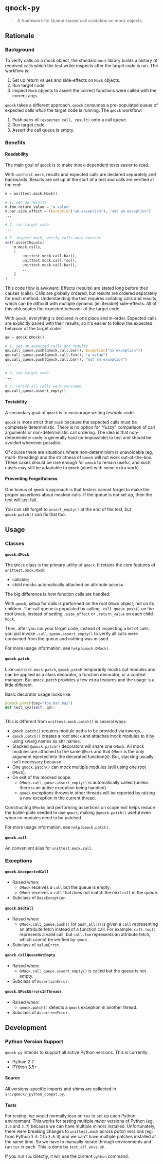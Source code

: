 # `qmock-py`
> A framework for Queue-based call validation on mock objects.

## Rationale
### Background
To verify calls on a mock object, the standard `mock` library builds a history
of received calls which the test writer inspects after the target code is run.
The workflow is:
1. Set up return values and side-effects on `Mock` objects.
2. Run target code.
3. Inspect `Mock` objects to assert the correct functions were called with the
   correct args.

`qmock` takes a different approach. `qmock` consumes a pre-populated queue of
expected calls *while* the target code is running. The `qmock` workflow:
1. Push pairs of `(expected call, result)` onto a call queue.
2. Run target code.
3. Assert the call queue is empty.

### Benefits
#### Readability
The main goal of `qmock` is to make mock-dependent tests easier to read.

With `unittest.mock`, results and expected calls are declared separately and
backwards. Results are set up at the start of a test and calls are verified at
the end:
```python
m = unittest.mock.Mock()

# 1. set up results
m.foo.return_value = "a value"
m.bar.side_effect = (Exception("an exception"), "not an exception")
...

# 2. run target code
...

# 3. inspect mock, verify calls were correct
self.assertEquals(
    m.mock_calls,
    [
        unittest.mock.call.bar(),
        unittest.mock.call.foo(),
        unittest.mock.call.bar(),
        ...
    ]
)
```

This code flow is awkward. Effects (results) are stated long before their causes
(calls). Calls are globally ordered, but results are ordered separately for each
method. Understanding the test requires collating calls and results, which can
be difficult with multiple dynamic (ie: iterable) side-effects. All of this
obfuscates the expected behavior of the target code.

With `qmock`, everything is declared in one place and in-order. Expected calls
are explicitly paired with their results, so it's easier to follow the expected
behavior of the target code:
```python
qm = qmock.QMock()

# 1. set up expected calls and results
qm.call_queue.push(qmock.call.bar(), Exception("an exception"))
qm.call_queue.push(qmock.call.foo(), "a value")
qm.call_queue.push(qmock.call.bar(), "not an exception")
...

# 2. run target code
...

# 3. verify all calls were consumed
qm.call_queue.assert_empty()
```

#### Testability
A secondary goal of `qmock` is to encourage writing *testable* code.

`qmock` is more strict than `mock` because the expected calls must be completely
deterministic. There is no option for "fuzzy" comparison of call arguments or
non-deterministic call ordering. The idea is that non-deterministic code is
generally hard (or impossible) to test and should be avoided whenever possible.

Of course there are situations where non-determinism is unavoidable (eg, multi-
threading) and the strictness of `qmock` will not work out-of-the-box. These
cases should be rare enough for `qmock` to remain useful, and such cases may
still be adaptable to `qmock` (albeit with some extra work).

#### Preventing Forgetfulness
One bonus of `qmock`'s approach is that testers cannot forget to make the proper
assertions about mocked calls. If the queue is not set up, then the test will
just fail.

You can still forget to `assert_empty()` at the end of the test, but
`qmock.patch()` can fix that too.

## Usage
### Classes
#### `qmock.QMock`
The `QMock` class is the primary utility of `qmock`. It retains the core
features of `unittest.mock.Mock`:
- callable;
- child mocks automatically attached on attribute access.

The big difference is how function calls are handled.

With `qmock`, setup for calls is performed on the root `QMock` object, not on
its children. The call queue is populated by calling `.call_queue.push()` on the
root `QMock`, instead of setting `.side_effect` or `.return_value` on each child
`Mock`.

Then, after you run your target code, instead of inspecting a list of calls, you
just invoke `.call_queue.assert_empty()` to verify all calls were consumed from
the queue and nothing was missed.

For more usage information, see `help(qmock.QMock)`.

#### `qmock.patch`
Like `unittest.mock.patch`, `qmock.patch` temporarily mocks out modules and can
be applied as a class decorator, a function decorator, or a context manager. But
`qmock.patch` provides a few extra features and the usage is a little different.

Basic decorator usage looks like:
```python
@qmock.patch(baz="foo.bar.baz")
def test_xyz(self, qm):
    ...
```

This is different from `unittest.mock.patch()` is several ways:
- `qmock.patch()` requires module paths to be provided via kwargs.
- `qmock.patch()` creates a root `QMock` and attaches mock modules to it by
  using kwarg names as attr names.
- Stacked `@qmock.patch()` decorators will share one `QMock`. All mock modules
  are attached to the same `QMock` and that `QMock` is the only argument
  injected into the decorated function(s). But, stacking usually isn't necessary
  because...
- One `qmock.patch()` can mock multiple modules (still using one root `QMock`).
- On exit of the mocked scope:
    + `QMock.call_queue.assert_empty()` is automatically called (unless
      there is an active exception being handled).
    + `qmock` exceptions thrown in other threads will be reported by raising a
      new exception in the current thread.

Constructing `QMock`s and performing assertions on scope exit helps reduce the
boiler-plate needed to use `qmock`, making `@qmock.patch()` useful even when no
modules need to be patched.

For more usage information, see `help(qmock.patch)`.

#### `qmock.call`
An convenient alias for `unittest.mock.call`.

### Exceptions
#### `qmock.UnexpectedCall`
- Raised when:
    + `QMock` receives a `call` but the queue is empty;
    + `QMock` receives a `call` that does not match the next `call` in the queue.
- Subclass of `BaseException`.

#### `qmock.BadCall`
- Raised when:
    + `QMock.call_queue.push()` (or `push_all()`) is given a `call` representing
      an attribute fetch instead of a function call. For example, `call.foo()`
      represents a valid call, but `call.foo` represents an attribute fetch,
      which cannot be verified by `qmock`.
- Subclass of `ValueError`.

#### `qmock.CallQueueNotEmpty`
- Raised when:
    + `QMock.call_queue.assert_empty()` is called but the queue is not empty.
- Subclass of `AssertionError`.

#### `qmock.QMockErrorsInThreads`
- Raised when:
    + `qmock.patch()` detects a `qmock` exception in another thread.
- Subclass of `AssertionError`.

## Development
### Python Version Support
`qmock-py` intends to support all active Python versions. This is currently:
- Python 2.7
- PYthon 3.5+

#### Source
All versions-specific imports and shims are collected in
`src/qmock/_python_compat.py`.

#### Tests
For testing, we would normally lean on `tox` to set up each Python environment.
This works for testing multiple *minor* versions of Python (eg, `3.6` and `3.7`)
because we can have multiple minors installed. Unfortunately, there were
breaking changes to `unittest.mock` across *patch* versions (eg: from Python
`3.6.7` to `3.6.8`) and we can't have multiple patches installed at the same
time. So we have to manually iterate through environments and run `tox` in each.
This is done by `test_all_envs.sh`.

If you run `tox` directly, it will use the current `python` command.
